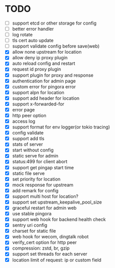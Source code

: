 # TODO

- [ ] support etcd or other storage for config
- [ ] better error handler
- [ ] log rotate
- [ ] tls cert auto update
- [ ] support validate config before save(web)
- [x] allow none upstream for location
- [x] allow deny ip proxy plugin
- [x] auto reload config and restart
- [x] request id proxy plugin
- [x] support plugin for proxy and response
- [x] authentication for admin page
- [x] custom error for pingora error
- [x] support alpn for location
- [x] support add header for location
- [x] support x-forwarded-for
- [x] error page
- [x] http peer option
- [x] access log
- [x] support format for env logger(or tokio tracing)
- [x] config validate
- [x] support add tls
- [x] stats of server
- [x] start without config
- [x] static serve for admin
- [x] status:499 for client abort
- [x] support get pingap start time
- [x] static file serve
- [x] set priority for location
- [x] mock response for upstream
- [x] add remark for config
- [x] support multi host for location?
- [x] support set upstream_keepalive_pool_size
- [x] graceful restart for admin web
- [x] use stable pingora
- [x] support web hook for backend health check
- [x] sentry uri config
- [x] charset for static file
- [x] web hook for wecom, dingtalk robot
- [x] verify_cert option for http peer
- [x] compression: zstd, br, gzip
- [x] support set threads for each server
- [x] location limit of request: ip or custom field
